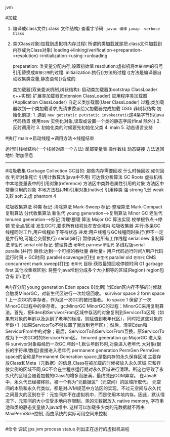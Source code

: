 jvm

#加载
1. 编译成class文件(.class 文件结构)
    查看字节码: 
        `javac 编译`
        `javap -verbose Class`
2. 类(Class对象)加载到虚拟机内存过程(
    所谓的类加载就是把.class文件加载到内存成为Class对象)
    loading->linking(verification->preparation->resolution)->initialization->using->unloading

    preparation: 类变量分配内存,设置初始值
    resolution:虚拟机将`常量池内`的符号引用替换成`直接引用`的过程.
    initialization:执行<clinit>()方法的过程
            <clinit>()方法是编译器自动收集类变量,静态语句{}合成的.

    类加载器(双亲委派机制,树状结构):
        启动类加载器(bootstrap ClassLoader c++实现)
        扩展类加载器(Extension ClassLoader)
        应用程序类加载器(Application ClassLoader)
        自定义类加载器(User ClassLoader)
        过程:类加载器收到一个类加载请求,先请求委派给父加载器完成加载
        OSGi 非树状结构
    初始化前提:
        1. 遇到 `new getstatic putstatic invokestatic`这4条字节码(java 代码场景 使用new 实例化对象,读取或设置一个类的静态字段(final 除外))
        2. 反射调用时
        3. 初始化类的时候要先初始化父类
        4. main
        5. 动态语言支持

#执行
main->启动线程->调用方法->线程结束

运行时栈帧结构(一个栈帧对应一个方法)
    局部变量表
    操作数栈
    动态链接
    方法返回地址
    附加信息

---
#垃圾收集 Garbage Collection
GC目的:
    那些内存需要回收
    什么时候回收
    如何回收
判断对象死亡
    引用计数算法(java中不用)
    可达性分析算法
        GC Roots
            虚拟机栈中本地变量表中的引用对象(reference)
            方法区中类静态属性引用的对象
            方法区中常量引用的对象
            本地方法栈(JNI)引用对象(native)
    引用种类
        强 strong 1,弱 weak 3,软 soft 2,虚 phantom 4

垃圾收集算法
    种类
        标记-清除算法 Mark-Sweep
        标记-整理算法 Mark-Compact
        复制算法
        分代收集算法
            新生代 young generation-->复制算法 Minor GC
            老生代 tenured generation-->标记 清理\整理 算法 Major GC
    算法实现
        枚举根节点->停顿
        安全点/区域
            发生GC时,要求所有线程处在安全域内
垃圾收集器
    并行:多条GC线程同时工作,用户线程处于等待状态
    并发:用户线程与GC线程同时执行(但不一定是并行的,可能会交替执行)
    serial(串行) 暂停其他所有工作线程
        serial new 复制算法  `新生代`
        serial old 标记-整理算法 `老年代`
    parnew  `新生代`
        多线程版serial
    parallel(并行)
        目标:达到一个可控的吞吐量
            吞吐量= 用户代码运行时间/(用户代码运行时间 + GC时间)
        parallel scavenge(打扫) `新生代`
        parallel old `老年代`
    CMS concunrrent mark sweep(打扫) `老年代`
        目标:获取最短回收停顿时间
    G1 garbage first
        其他收集器区别: 将整个java堆划分成多个大小相等的区域(Region)
        region包含有 新/老代

#内存分配
young generation
    Eden space 8(比例)
        当Eden区内存不够的时候就会触发MinorGC，对新生代区进行一次垃圾回收。
    survivor space 2
        form space 1
            上一次GC的幸存者，作为这一次GC的被扫描者。
        to space 1
            保留了一次MinorGC过程中的幸存者。
    gc:MinorGC
        MinorGC的过程：MinorGC采用复制算法。首先，把Eden和ServivorFrom区域中存活的对象复制到ServicorTo区域（如果有对象的年龄以及达到了老年的标准，则赋值到老年代区），同时把这些对象的年龄+1（如果ServicorTo不够位置了就放到老年区）；然后，清空Eden和ServicorFrom中的对象；最后，ServicorTo和ServicorFrom互换，原ServicorTo成为下一次GC时的ServicorFrom区。
tenured generation
    gc:MajorGC
    进入条件
        survivor对象每经历一次GC,年龄+1,默认年龄15时,对象进入老年代
        大对象(很长的字符串/数组)直接进入老年代
permanent generation
        PermGen PermGen space的全称是Permanent Generation space,是指内存的永久保存区域
        主要存放Class和Meta（元数据）的信息,Class在被加载的时候被放入永久区域.它和存放实例的区域不同,GC不会在主程序运行期对永久区域进行清理。所这也导致了永久代的区域会随着加载的Class的增多而胀满，最终抛出OOM异常。
        在Java8中，永久代已经被移除，被一个称为“元数据区”（元空间）的区域所取代。
        元空间的本质和永久代类似，都是对JVM规范中方法区的实现。不过元空间与永久代之间最大的区别在于：元空间并不在虚拟机中，而是使用本地内存。因此，默认情况下，元空间的大小仅受本地内存限制。类的元数据放入 native memory, 字符串池和类的静态变量放入java堆中. 这样可以加载多少类的元数据就不再由MaxPermSize控制, 而由系统的实际可用空间来控制.

---
#命令 调试
jps jvm process status
    列出正在运行的虚拟机进程







